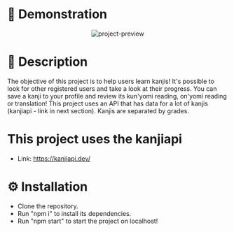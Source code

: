 # :movie_camera: <span>Demonstration</span>
<p align="center">
  <img src="https://user-images.githubusercontent.com/37346903/190869905-207f2d0f-8642-4e34-94cb-9e83bbbcd89f.gif" alt="project-preview" />
</p>

# :open_book: <span>Description</span>
The objective of this project is to help users learn kanjis! It's possible to look for other registered users and take a look at their progress. You can save a kanji to your profile and review its kun'yomi reading, on'yomi reading or translation! This project uses an API that has data for a lot of kanjis (kanjiapi - link in next section). Kanjis are separated by grades.

# This project uses the kanjiapi
- Link: https://kanjiapi.dev/

# :gear: <span>Installation</span>
* Clone the repository.
* Run "npm i" to install its dependencies.
* Run "npm start" to start the project on localhost!
